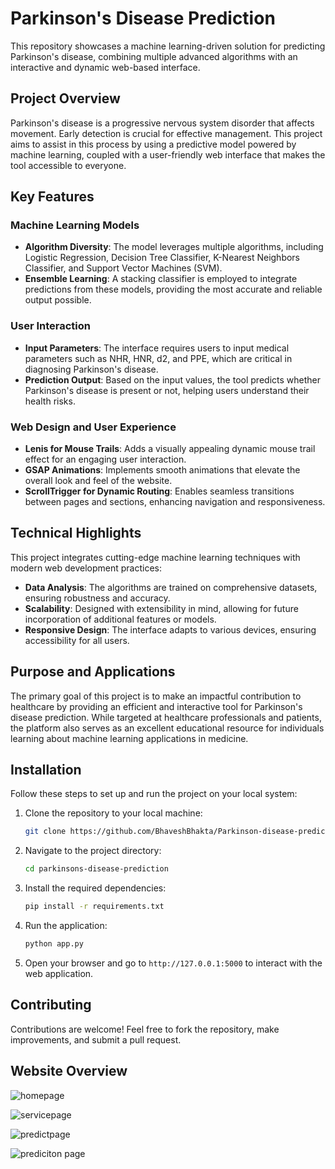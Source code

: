 # Parkinson's Disease Prediction

This repository showcases a machine learning-driven solution for predicting Parkinson's disease, combining multiple advanced algorithms with an interactive and dynamic web-based interface.  

## Project Overview  

Parkinson's disease is a progressive nervous system disorder that affects movement. Early detection is crucial for effective management. This project aims to assist in this process by using a predictive model powered by machine learning, coupled with a user-friendly web interface that makes the tool accessible to everyone.  

## Key Features  

### Machine Learning Models  
- **Algorithm Diversity**: The model leverages multiple algorithms, including Logistic Regression, Decision Tree Classifier, K-Nearest Neighbors Classifier, and Support Vector Machines (SVM).  
- **Ensemble Learning**: A stacking classifier is employed to integrate predictions from these models, providing the most accurate and reliable output possible.  

### User Interaction  
- **Input Parameters**: The interface requires users to input medical parameters such as NHR, HNR, d2, and PPE, which are critical in diagnosing Parkinson's disease.  
- **Prediction Output**: Based on the input values, the tool predicts whether Parkinson's disease is present or not, helping users understand their health risks.  

### Web Design and User Experience  
- **Lenis for Mouse Trails**: Adds a visually appealing dynamic mouse trail effect for an engaging user interaction.  
- **GSAP Animations**: Implements smooth animations that elevate the overall look and feel of the website.  
- **ScrollTrigger for Dynamic Routing**: Enables seamless transitions between pages and sections, enhancing navigation and responsiveness.  

## Technical Highlights  
This project integrates cutting-edge machine learning techniques with modern web development practices:  
- **Data Analysis**: The algorithms are trained on comprehensive datasets, ensuring robustness and accuracy.  
- **Scalability**: Designed with extensibility in mind, allowing for future incorporation of additional features or models.  
- **Responsive Design**: The interface adapts to various devices, ensuring accessibility for all users.  

## Purpose and Applications  
The primary goal of this project is to make an impactful contribution to healthcare by providing an efficient and interactive tool for Parkinson's disease prediction. While targeted at healthcare professionals and patients, the platform also serves as an excellent educational resource for individuals learning about machine learning applications in medicine.  

## Installation  

Follow these steps to set up and run the project on your local system:  

1. Clone the repository to your local machine:  
   ```bash  
   git clone https://github.com/BhaveshBhakta/Parkinson-disease-prediction.git  
   ```  

2. Navigate to the project directory:  
   ```bash  
   cd parkinsons-disease-prediction  
   ```  

3. Install the required dependencies:  
   ```bash  
   pip install -r requirements.txt  
   ```  

4. Run the application:  
   ```bash  
   python app.py  
   ```  

5. Open your browser and go to `http://127.0.0.1:5000` to interact with the web application.  

## Contributing  
Contributions are welcome! Feel free to fork the repository, make improvements, and submit a pull request.  

## Website Overview 

![homepage](https://github.com/user-attachments/assets/f5a67d88-2a26-4b9f-99df-6608a8a80500)

![servicepage](https://github.com/user-attachments/assets/174b9cda-becc-4a8d-b2db-785917782caa)

![predictpage](https://github.com/user-attachments/assets/17ee58f2-3da4-4d2b-a434-74c23d0dbf06)

![prediciton page](https://github.com/user-attachments/assets/c1d84668-c09a-4065-b899-f5f4ab1313a1)
